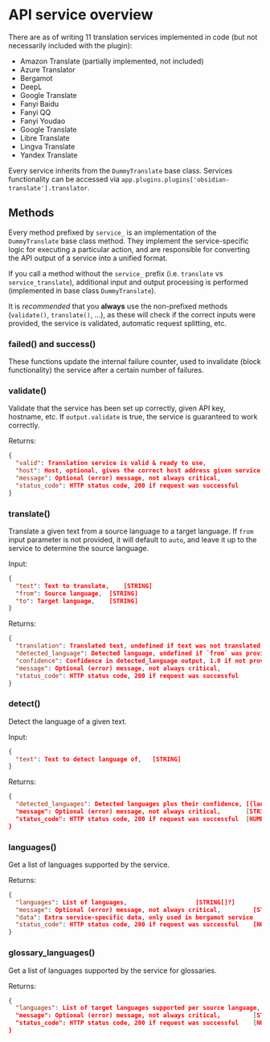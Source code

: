 # API service overview

There are as of writing 11 translation services implemented in code (but not necessarily included with the plugin):
- Amazon Translate (partially implemented, not included)
- Azure Translator
- Bergamot
- DeepL
- Google Translate
- Fanyi Baidu
- Fanyi QQ
- Fanyi Youdao
- Google Translate
- Libre Translate
- Lingva Translate
- Yandex Translate


Every service inherits from the `DummyTranslate` base class. Services functionality can be accessed
via `app.plugins.plugins['obsidian-translate'].translator`.

## Methods
Every method prefixed by `service_` is an implementation of the `DummyTranslate` base class method.
They implement the service-specific logic for executing a particular action, and are responsible for
converting the API output of a service into a unified format.

If you call a method without the `service_` prefix (i.e. `translate` vs `service_translate`), additional
input and output processing is performed (implemented in base class `DummyTranslate`).

It is _recommended_ that you **always** use the non-prefixed methods (`validate()`, `translate()`, ...), 
as these will check if the correct inputs were provided, the service is validated, automatic request splitting, etc. 

### failed() and success()
These functions update the internal failure counter, used to invalidate (block functionality) the service
after a certain number of failures.

### validate()
Validate that the service has been set up correctly, given API key, hostname, etc. If `output.validate` is true,
the service is guaranteed to work correctly.

Returns: 
```json
{
  "valid": Translation service is valid & ready to use, 				[BOOLEAN] 
  "host": Host, optional, gives the correct host address given service settings,	[STRING?] 
  "message": Optional (error) message, not always critical, 			   	[STRING?] 
  "status_code": HTTP status code, 200 if request was successful			[NUMBER?] 
}
```

### translate()
Translate a given text from a source language to a target language. If `from` input parameter is not provided,
it will default to `auto`, and leave it up to the service to determine the source language.

Input:
```json
{
  "text": Text to translate, 	[STRING]
  "from": Source language, 	[STRING]
  "to": Target language, 	[STRING]
}
```

Returns:
```json
{
  "translation": Translated text, undefined if text was not translated, 		[STRING?]
  "detected_language": Detected language, undefined if `from` was provided or not found	[STRING?]
  "confidence": Confidence in detected_language output, 1.0 if not provided by API	[STRING?]
  "message": Optional (error) message, not always critical, 				[STRING?]
  "status_code": HTTP status code, 200 if request was successful			[NUMBER?]
}
```

### detect()
Detect the language of a given text.

Input:
```json
{
  "text": Text to detect language of, 	[STRING]
}
```

Returns:
```json
{
  "detected_languages": Detected languages plus their confidence, [{language: STRING, confidence: NUMBER}]
  "message": Optional (error) message, not always critical, 	  [STRING?]
  "status_code": HTTP status code, 200 if request was successful  [NUMBER?]
}
```


### languages()
Get a list of languages supported by the service.

Returns:
```json
{
  "languages": List of languages, 					[STRING[]?]
  "message": Optional (error) message, not always critical, 		[STRING?]
  "data": Extra service-specific data, only used in bergamot service 	[STRING?]
  "status_code": HTTP status code, 200 if request was successful	[NUMBER?]
}
```

### glossary_languages()
Get a list of languages supported by the service for glossaries.

Returns:
```json
{
  "languages": List of target languages supported per source language, 	[{STRING, STRING[]}?]
  "message": Optional (error) message, not always critical, 		[STRING?]
  "status_code": HTTP status code, 200 if request was successful	[NUMBER?]
}
```
